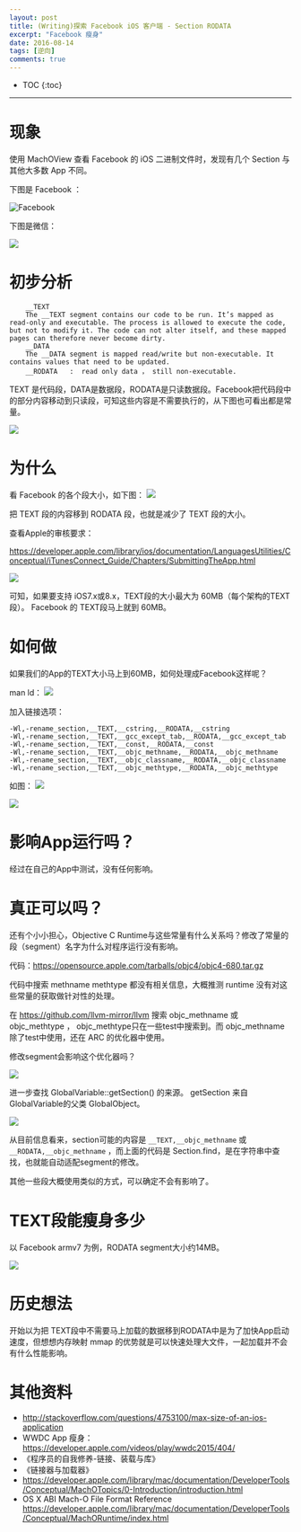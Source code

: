 ```yaml
---
layout: post
title: (Writing)探索 Facebook iOS 客户端 - Section RODATA
excerpt: "Facebook 瘦身"
date: 2016-08-14
tags: [逆向]
comments: true
---
```

 
* TOC
{:toc}
---

# 现象

使用 MachOView 查看 Facebook 的 iOS 二进制文件时，发现有几个 Section 与其他大多数 App 不同。

下图是 Facebook ：

![Facebook](media/14712760652964.jpg)

下图是微信：

![](media/14712762093391.jpg)


# 初步分析

```
    __TEXT
    The __TEXT segment contains our code to be run. It’s mapped as read-only and executable. The process is allowed to execute the code, but not to modify it. The code can not alter itself, and these mapped pages can therefore never become dirty.
    __DATA
    The __DATA segment is mapped read/write but non-executable. It contains values that need to be updated.
    __RODATA   :  read only data ， still non-executable.
```

TEXT 是代码段，DATA是数据段，RODATA是只读数据段。Facebook把代码段中的部分内容移动到只读段，可知这些内容是不需要执行的，从下图也可看出都是常量。

![](media/14712778296998.jpg)



# 为什么

看 Facebook 的各个段大小，如下图：
![](media/14712790779062.jpg)

把 TEXT 段的内容移到 RODATA 段，也就是减少了 TEXT 段的大小。

查看Apple的审核要求：

https://developer.apple.com/library/ios/documentation/LanguagesUtilities/Conceptual/iTunesConnect_Guide/Chapters/SubmittingTheApp.html

![](media/14712795366819.jpg)

可知，如果要支持 iOS7.x或8.x，TEXT段的大小最大为 60MB（每个架构的TEXT段）。 Facebook 的 TEXT段马上就到 60MB。

# 如何做

如果我们的App的TEXT大小马上到60MB，如何处理成Facebook这样呢？

man ld：
![](media/14712799872260.jpg)

加入链接选项：

```
-Wl,-rename_section,__TEXT,__cstring,__RODATA,__cstring
-Wl,-rename_section,__TEXT,__gcc_except_tab,__RODATA,__gcc_except_tab
-Wl,-rename_section,__TEXT,__const,__RODATA,__const
-Wl,-rename_section,__TEXT,__objc_methname,__RODATA,__objc_methname
-Wl,-rename_section,__TEXT,__objc_classname,__RODATA,__objc_classname
-Wl,-rename_section,__TEXT,__objc_methtype,__RODATA,__objc_methtype
```

如图：
![](media/14712804570512.jpg)

![](media/14712804466103.jpg)

# 影响App运行吗？

经过在自己的App中测试，没有任何影响。

# 真正可以吗？

还有个小小担心，Objective C Runtime与这些常量有什么关系吗？修改了常量的段（segment）名字为什么对程序运行没有影响。

代码：https://opensource.apple.com/tarballs/objc4/objc4-680.tar.gz

代码中搜索 methname methtype 都没有相关信息，大概推测 runtime 没有对这些常量的获取做针对性的处理。

在 https://github.com/llvm-mirror/llvm 搜索 objc_methname 或 objc_methtype ， objc_methtype只在一些test中搜索到。而 objc_methname 除了test中使用，还在 ARC 的优化器中使用。

修改segment会影响这个优化器吗？

![](media/14712826297536.jpg)

进一步查找 GlobalVariable::getSection() 的来源。
getSection 来自 GlobalVariable的父类 GlobalObject。

![](media/14712828749695.jpg)

从目前信息看来，section可能的内容是 `__TEXT,__objc_methname` 或  `__RODATA,__objc_methname` ，而上面的代码是 Section.find，是在字符串中查找，也就能自动适配segment的修改。

其他一些段大概使用类似的方式，可以确定不会有影响了。

# TEXT段能瘦身多少

以 Facebook armv7 为例，RODATA segment大小约14MB。

![](media/14713639408868.jpg)



# 历史想法

开始以为把 TEXT段中不需要马上加载的数据移到RODATA中是为了加快App启动速度，但想想内存映射 mmap 的优势就是可以快速处理大文件，一起加载并不会有什么性能影响。


# 其他资料

- http://stackoverflow.com/questions/4753100/max-size-of-an-ios-application
- WWDC App 瘦身： https://developer.apple.com/videos/play/wwdc2015/404/
- 《程序员的自我修养-链接、装载与库》
- 《链接器与加载器》
- https://developer.apple.com/library/mac/documentation/DeveloperTools/Conceptual/MachOTopics/0-Introduction/introduction.html
- OS X ABI Mach-O File Format Reference https://developer.apple.com/library/mac/documentation/DeveloperTools/Conceptual/MachORuntime/index.html











 


